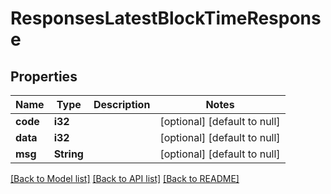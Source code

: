 # ResponsesLatestBlockTimeResponse

## Properties
Name | Type | Description | Notes
------------ | ------------- | ------------- | -------------
**code** | **i32** |  | [optional] [default to null]
**data** | **i32** |  | [optional] [default to null]
**msg** | **String** |  | [optional] [default to null]

[[Back to Model list]](../README.md#documentation-for-models) [[Back to API list]](../README.md#documentation-for-api-endpoints) [[Back to README]](../README.md)


